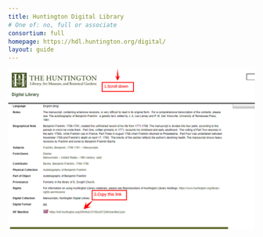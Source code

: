 ```yaml
---
title: Huntington Digital Library
# One of: no, full or associate
consortium: full
homepage: https://hdl.huntington.org/digital/
layout: guide
---
```


![Scroll down and copy the IIIF manifest link](huntington.png)
